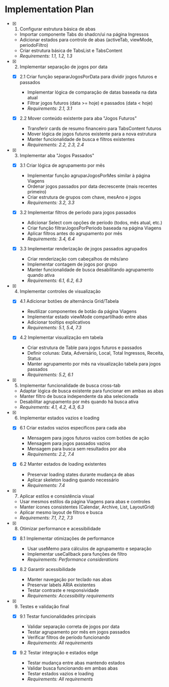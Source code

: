 # Implementation Plan

- [x] 1. Configurar estrutura básica de abas
  - Importar componente Tabs do shadcn/ui na página Ingressos
  - Adicionar estados para controle de abas (activeTab, viewMode, periodoFiltro)
  - Criar estrutura básica de TabsList e TabsContent
  - _Requirements: 1.1, 1.2, 1.3_

- [x] 2. Implementar separação de jogos por data
  - [x] 2.1 Criar função separarJogosPorData para dividir jogos futuros e passados
    - Implementar lógica de comparação de datas baseada na data atual
    - Filtrar jogos futuros (data >= hoje) e passados (data < hoje)
    - _Requirements: 2.1, 3.1_

  - [x] 2.2 Mover conteúdo existente para aba "Jogos Futuros"
    - Transferir cards de resumo financeiro para TabsContent futuros
    - Mover lógica de jogos futuros existente para a nova estrutura
    - Manter funcionalidade de busca e filtros existentes
    - _Requirements: 2.2, 2.3, 2.4_

- [x] 3. Implementar aba "Jogos Passados"
  - [x] 3.1 Criar lógica de agrupamento por mês
    - Implementar função agruparJogosPorMes similar à página Viagens
    - Ordenar jogos passados por data decrescente (mais recentes primeiro)
    - Criar estrutura de grupos com chave, mesAno e jogos
    - _Requirements: 3.2, 3.3_

  - [x] 3.2 Implementar filtros de período para jogos passados
    - Adicionar Select com opções de período (todos, mês atual, etc.)
    - Criar função filtrarJogosPorPeriodo baseada na página Viagens
    - Aplicar filtros antes do agrupamento por mês
    - _Requirements: 3.4, 6.4_

  - [x] 3.3 Implementar renderização de jogos passados agrupados
    - Criar renderização com cabeçalhos de mês/ano
    - Implementar contagem de jogos por grupo
    - Manter funcionalidade de busca desabilitando agrupamento quando ativa
    - _Requirements: 6.1, 6.2, 6.3_

- [x] 4. Implementar controles de visualização
  - [x] 4.1 Adicionar botões de alternância Grid/Tabela
    - Reutilizar componentes de botão da página Viagens
    - Implementar estado viewMode compartilhado entre abas
    - Adicionar tooltips explicativos
    - _Requirements: 5.1, 5.4, 7.3_

  - [x] 4.2 Implementar visualização em tabela
    - Criar estrutura de Table para jogos futuros e passados
    - Definir colunas: Data, Adversário, Local, Total Ingressos, Receita, Status
    - Manter agrupamento por mês na visualização tabela para jogos passados
    - _Requirements: 5.2, 6.1_

- [x] 5. Implementar funcionalidade de busca cross-tab
  - Adaptar lógica de busca existente para funcionar em ambas as abas
  - Manter filtro de busca independente da aba selecionada
  - Desabilitar agrupamento por mês quando há busca ativa
  - _Requirements: 4.1, 4.2, 4.3, 6.3_

- [x] 6. Implementar estados vazios e loading
  - [x] 6.1 Criar estados vazios específicos para cada aba
    - Mensagem para jogos futuros vazios com botões de ação
    - Mensagem para jogos passados vazios
    - Mensagem para busca sem resultados por aba
    - _Requirements: 2.2, 7.4_

  - [x] 6.2 Manter estados de loading existentes
    - Preservar loading states durante mudança de abas
    - Aplicar skeleton loading quando necessário
    - _Requirements: 7.4_

- [x] 7. Aplicar estilos e consistência visual
  - Usar mesmos estilos da página Viagens para abas e controles
  - Manter ícones consistentes (Calendar, Archive, List, LayoutGrid)
  - Aplicar mesmo layout de filtros e busca
  - _Requirements: 7.1, 7.2, 7.3_

- [x] 8. Otimizar performance e acessibilidade
  - [x] 8.1 Implementar otimizações de performance
    - Usar useMemo para cálculos de agrupamento e separação
    - Implementar useCallback para funções de filtro
    - _Requirements: Performance considerations_

  - [x] 8.2 Garantir acessibilidade
    - Manter navegação por teclado nas abas
    - Preservar labels ARIA existentes
    - Testar contraste e responsividade
    - _Requirements: Accessibility requirements_

- [x] 9. Testes e validação final
  - [x] 9.1 Testar funcionalidades principais
    - Validar separação correta de jogos por data
    - Testar agrupamento por mês em jogos passados
    - Verificar filtros de período funcionando
    - _Requirements: All requirements_

  - [x] 9.2 Testar integração e estados edge
    - Testar mudança entre abas mantendo estados
    - Validar busca funcionando em ambas abas
    - Testar estados vazios e loading
    - _Requirements: All requirements_